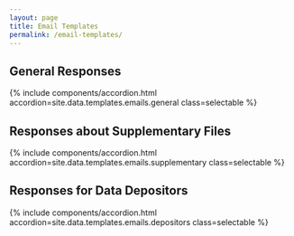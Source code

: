 ```yaml
---
layout: page
title: Email Templates
permalink: /email-templates/
---
```


## General Responses

{% include components/accordion.html accordion=site.data.templates.emails.general class=selectable %}

## Responses about Supplementary Files

{% include components/accordion.html accordion=site.data.templates.emails.supplementary class=selectable %}

## Responses for Data Depositors

{% include components/accordion.html accordion=site.data.templates.emails.depositors class=selectable %}

